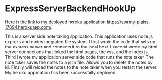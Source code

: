# ExpressServerBackendHookUp
Here is the link to my deployed heroku application https://stormy-plains-17894.herokuapp.com/.

This is a server side note taking application. This application uses node.js express and nodes inegrated file system. I first wrote the code that sets up the express server and connects it to the local host. I second wrote my html server connections that linked the html pages, the css, and the index js. Third I wrote my application server side code that runs the note taker. The note taker saves the notes to a json file. Allows you to delete the notes by id. Finally will reload the notes to the note taker when you restart the server. My heroku application has been successfully deployed.